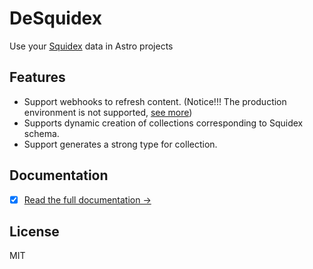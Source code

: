 # DeSquidex

Use your [Squidex](https://squidex.io/) data in Astro projects

## Features

- Support webhooks to refresh content. (Notice!!! The production environment is not supported, [see more](https://answers.netlify.com/t/netlify-dont-work-for-my-astro-middleware-endpoint/129673/11))
- Supports dynamic creation of collections corresponding to Squidex schema.
- Support generates a strong type for collection.

## Documentation

- [x] [Read the full documentation →]()


## License

MIT
